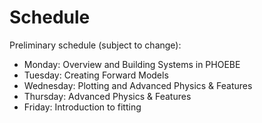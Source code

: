 # Schedule

Preliminary schedule (subject to change):

* Monday: Overview and Building Systems in PHOEBE
* Tuesday: Creating Forward Models
* Wednesday: Plotting and Advanced Physics & Features
* Thursday: Advanced Physics & Features
* Friday: Introduction to fitting

